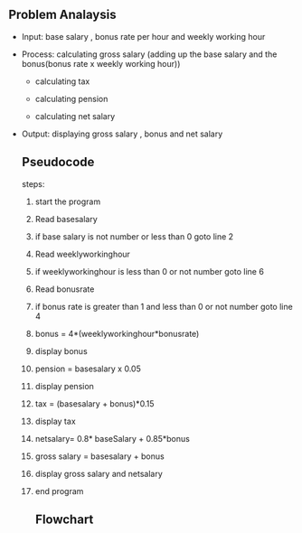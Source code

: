 ## Problem Analaysis

- Input: base salary , bonus rate per hour and weekly working hour 

- Process: calculating gross salary (adding up the base salary and the bonus(bonus rate x weekly working hour)) 
  
  * calculating tax
  
  * calculating pension
  
  * calculating net salary

- Output: displaying gross salary , bonus and net salary
  
  ## Pseudocode
  
  steps:
  
  1. start the program
  
  2. Read basesalary 
  
  3. if base salary is not number or less than 0 goto line 2
  
  4. Read weeklyworkinghour
  
  5. if weeklyworkinghour is less than 0 or not number goto line 6
  
  6. Read bonusrate 
  
  7. if bonus rate is greater than 1 and less than 0 or not number goto line 4
  
  8. bonus = 4*(weeklyworkinghour*bonusrate)
  
  9. display bonus
  
  10. pension = basesalary x 0.05
  
  11. display pension
  
  12. tax = (basesalary + bonus)*0.15
  
  13. display tax 
  
  14. netsalary= 0.8* baseSalary + 0.85*bonus
  
  15. gross salary = basesalary + bonus
  
  16. display gross salary and netsalary
  
  17. end program
      
      ## Flowchart
      
      
